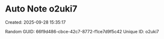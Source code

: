 ﻿# Auto Note o2uki7
Created: 2025-09-28 15:35:17

Random GUID: 66f9d486-cbce-42c7-8772-f1ce7d9f5c42
Unique ID: o2uki7
